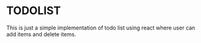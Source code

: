 # TODOLIST
This is just a simple implementation of todo list using react where user can add items and delete items.
